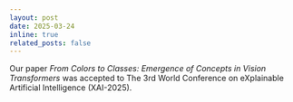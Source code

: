 ```yaml
---
layout: post
date: 2025-03-24
inline: true
related_posts: false
---
```


Our paper *From Colors to Classes: Emergence of Concepts in Vision Transformers* was accepted to The 3rd World Conference on eXplainable Artificial Intelligence (XAI-2025).
